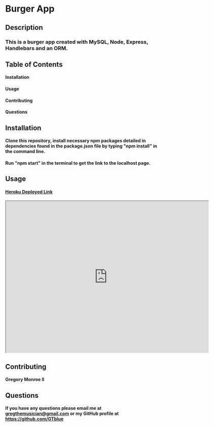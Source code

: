 # Burger App 

## Description 
### This is a burger app created with MySQL, Node, Express, Handlebars and an ORM.

## Table of Contents 

#### Installation
#### Usage
#### Contributing
#### Questions

## Installation

#### Clone this repository, install necessary npm packages detailed in dependencies found in the package.json file by typing "npm install" in the command line. 
#### Run "npm start" in the terminal to get the link to the localhost page. 

## Usage 

#### [Heroku Deployed Link](https://gregz-burgerz.herokuapp.com/)

#### <iframe src="https://drive.google.com/file/d/1JOsUDsiHzZNAW3YYJdWl2anftm-YK3a8/preview" width="640" height="480"></iframe>

## Contributing

#### Gregory Monroe II

## Questions

#### If you have any questions please email me at gregthemusician@gmail.com or my GitHub profile at https://github.com/GTblue